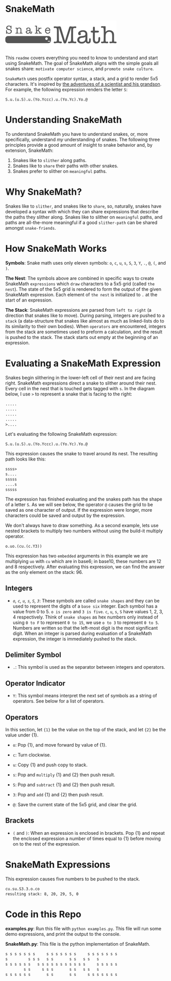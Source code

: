 # SnakeMath

![](./logo.png)

This `readme` covers everything you need to know to understand and start using SnakeMath. The goal of SnakeMath aligns with the simple goals all snakes share: `motivate computer science`, and `promote snake culture`.

`SnakeMath` uses postfix operator syntax, a stack, and a grid to render 5x5 characters. It's inspired by [the adventures of a scientist and his grandson](https://rickandmorty.fandom.com/wiki/Rattlestar_Ricklactica). For example, the following expression renders the letter `S`:

    S.u.(u.S).u.(Yo.Yccc).u.(Yo.Yc).Yo.@

# Understanding SnakeMath

To understand SnakeMath you have to understand snakes, or, more specifically, understand *my* understanding of snakes. The following three principles provide a good amount of insight to snake behavior and, by extension, SnakeMath:

1. Snakes like to `slither` along paths.
2. Snakes like to `share` their paths with other snakes.
3. Snakes prefer to slither on `meaningful` paths.

# Why SnakeMath?

Snakes like to `slither`, and snakes like to `share`, so, naturally, snakes have developed a syntax with which they can share expressions that describe the paths they slither along. Snakes like to slither on `meaningful` paths, and paths are all-the-more meaningful if a good `slither-path` can be shared amongst `snake-friends`.

# How SnakeMath Works

**Symbols**: Snake math uses only eleven symbols: `o`, `c`, `u`, `s`, `S`, `3`, `Y`, `.`, `@`, `(`, and `)`.

**The Nest**: The symbols above are combined in specific ways to create SnakeMath `expressions` which `draw` characters to a 5x5 grid (called `the nest`). The state of the 5x5 grid is rendered to form the output of the given SnakeMath expression. Each element of `the nest` is initialized to `.` at the start of an expression.

**The Stack**: SnakeMath expressions are parsed from `left to right` (a direction that snakes like to move). During parsing, integers are pushed to a `stack` (a data-structure that snakes like almost as much as linked-lists do to its similarity to their own bodies). When `operators` are encountered, integers from the stack are sometimes used to preform a calculation, and the result is pushed to the stack. The stack starts out empty at the beginning of an expression.

# Evaluating a SnakeMath Expression

Snakes begin slithering in the lower-left cell of their nest and are facing right. SnakeMath expressions direct a snake to slither around their nest. Every cell in the nest that is touched gets tagged with `s`. In the diagram below, I use `>` to represent a snake that is facing to the right:

    .....
    .....
    .....
    .....
    >....

Let's evaluating the following SnakeMath expression:

    S.u.(u.S).u.(Yo.Yccc).u.(Yo.Yc).Yo.@

This expression causes the snake to travel around its nest. The resulting path looks like this:

    ssss>
    s....
    sssss
    ....s
    sssss

The expression has finished evaluating and the snakes path has the shape of a letter `S`. As we will see below, the operator `@` causes the grid to be saved as one character of output. If the expression were longer, more characters could be saved and output by the expression.

We don't always have to draw something. As a second example, lets use nested brackets to multiply two numbers without using the build-it multiply operator.

    o.uo.(cu.(c.Y3))

This expression has two `embedded` arguments in this example we are multiplying `uo` with `cu` which are in base6; in base10, these numbers are 12 and 8 respectively. After evaluating this expression, we can find the answer as the only element on the stack: 96.

## Integers

- *`o`, `c`, `u`, `s`, `S`, `3`*: These symbols are called `snake shapes` and they can be used to represent the digits of a `base six` integer. Each symbol has a value from 0 to 5. `o is zero` and `3 is five`. `c`, `u`, `s`, `S` have values 1, 2, 3, 4 respectively. Think of `snake shapes` as hex numbers only instead of using `0 to F` to represent `0 to 15`, we use `o to 3` to represent `0 to 5`. Numbers are written so that the left-most digit is the most significant digit. When an integer is parsed during evaluation of a SnakeMath expression, the integer is immediately pushed to the stack.

## Delimiter Symbol

- `.`: This symbol is used as the separator between integers and operators.

## Operator Indicator

- `Y`: This symbol means interpret the next set of symbols as a string of operators. See below for a list of operators.

## Operators

In this section, let `{1}` be the value on the top of the stack, and let `{2}` be the value under {1}.

- `o`: Pop {1}, and move forward by value of {1}.

- `c`: Turn clockwise.

- `u`: Copy {1} and push copy to stack.

- `s`: Pop and `multiply` {1} and {2} then push result.

- `S`: Pop and `subtract` {1} and {2} then push result.

- `3`: Pop and `add` {1} and {2} then push result.

- `@`: Save the current state of the 5x5 grid, and clear the grid.

## Brackets

- `(` and `)`: When an expression is enclosed in brackets. Pop {1} and repeat the enclosed expression a number of times equal to {1} before moving on to the rest of the expression.

# SnakeMath Expressions

This expression causes five numbers to be pushed to the stack.

    cu.su.S3.3.o.co
    resulting stack: 8, 20, 29, 5, 0

# Code in this Repo

**examples.py**: Run this file with `python examples.py`. This file will run some demo expressions, and print the output to the console.

**SnakeMath.py**: This file is the python implementation of SnakeMath.

    s s s s s s s     s s s s s s s     s s s s s s s
    s         s s s   s s       s s   s s   s        
    s s s s s s   s s s s s s s s s s s     s s s s s
            s s     s s s       s s   s s   s        
    s s s s s s       s s       s s     s s s s s s s
